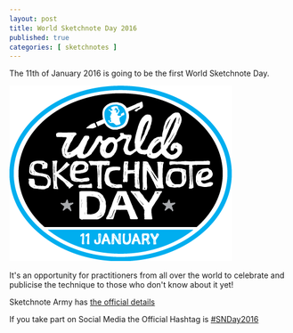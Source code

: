 ```yaml
---
layout: post
title: World Sketchnote Day 2016
published: true 
categories: [ sketchnotes ]
---
```


The 11th of January 2016 is going to be the first World Sketchnote Day. 

![logo](/img/posts/world-sketchnote-day-2016/wsd-logo-400px.png  "logo")

It's an opportunity for practitioners from all over the world to celebrate and publicise the 
technique to those who don't know about it yet!

Sketchnote Army has [the official details](http://sketchnotearmy.com/world-sketchnote-day/)

If you take part on Social Media the Official Hashtag is [#SNDay2016](https://twitter.com/hashtag/SNDay2016?src=hash)

